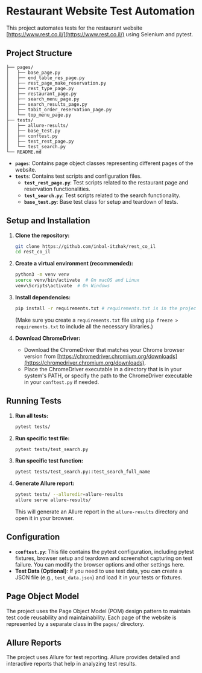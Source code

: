# Restaurant Website Test Automation

This project automates tests for the restaurant website [https://www.rest.co.il/](https://www.rest.co.il/) using Selenium and pytest.

## Project Structure
```
├── pages/
│   ├── base_page.py
│   ├── end_table_res_page.py
│   ├── rest_page_make_reservation.py
│   ├── rest_type_page.py
│   ├── restaurant_page.py
│   ├── search_menu_page.py
│   ├── search_results_page.py
│   ├── tabit_order_reservation_page.py
│   └── top_menu_page.py
├── tests/
│   ├── allure-results/
│   ├── base_test.py
│   ├── conftest.py
│   ├── test_rest_page.py
│   └── test_search.py
└── README.md
```
* **`pages`**: Contains page object classes representing different pages of the website.
* **`tests`**: Contains test scripts and configuration files.
    * **`test_rest_page.py`**: Test scripts related to the restaurant page and reservation functionalities.
    * **`test_search.py`**: Test scripts related to the search functionality.
    * **`base_test.py`**: Base test class for setup and teardown of tests.

## Setup and Installation

1.  **Clone the repository:**

    ```bash
    git clone https://github.com/inbal-itzhak/rest_co_il
    cd rest_co_il
    ```

2.  **Create a virtual environment (recommended):**

    ```bash
    python3 -m venv venv
    source venv/bin/activate  # On macOS and Linux
    venv\Scripts\activate  # On Windows
    ```

3.  **Install dependencies:**

    ```bash
    pip install -r requirements.txt # requirements.txt is in the project
    ```

    (Make sure you create a `requirements.txt` file using `pip freeze > requirements.txt` to include all the necessary libraries.)

4.  **Download ChromeDriver:**
    * Download the ChromeDriver that matches your Chrome browser version from [https://chromedriver.chromium.org/downloads](https://chromedriver.chromium.org/downloads).
    * Place the ChromeDriver executable in a directory that is in your system's PATH, or specify the path to the ChromeDriver executable in your `conftest.py` if needed.

## Running Tests

1.  **Run all tests:**

    ```bash
    pytest tests/
    ```

2.  **Run specific test file:**

    ```bash
    pytest tests/test_search.py
    ```

3.  **Run specific test function:**

    ```bash
    pytest tests/test_search.py::test_search_full_name
    ```

4.  **Generate Allure report:**

    ```bash
    pytest tests/ --alluredir=allure-results
    allure serve allure-results/
    ```

    This will generate an Allure report in the `allure-results` directory and open it in your browser.

## Configuration
* **`conftest.py`**: This file contains the pytest configuration, including pytest fixtures, browser setup and teardown and screenshot capturing on test failure. You can modify the browser options and other settings here.
* **Test Data (Optional)**: If you need to use test data, you can create a JSON file (e.g., `test_data.json`) and load it in your tests or fixtures.

## Page Object Model

The project uses the Page Object Model (POM) design pattern to maintain test code reusability and maintainability. Each page of the website is represented by a separate class in the `pages/` directory.

## Allure Reports

The project uses Allure for test reporting. Allure provides detailed and interactive reports that help in analyzing test results.

